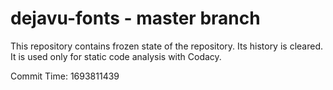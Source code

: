 # dejavu-fonts - master branch

This repository contains frozen state of the repository.
Its history is cleared. It is used only for static code
analysis with Codacy.

Commit Time: 1693811439